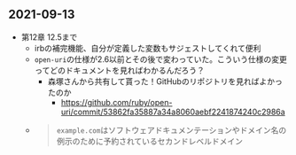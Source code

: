## 2021\-09\-13
- 第12章 12.5まで
    - irbの補完機能、自分が定義した変数もサジェストしてくれて便利
    - `open-uri`の仕様が2.6以前とその後で変わっていた。こういう仕様の変更ってどのドキュメントを見ればわかるんだろう？
        - 森塚さんから共有して貰った！GitHubのリポジトリを見ればよかったのか
            - https://github.com/ruby/open-uri/commit/53862fa35887a34a8060aebf2241874240c2986a
    - > `example.com`はソフトウェアドキュメンテーションやドメイン名の例示のために予約されているセカンドレベルドメイン

